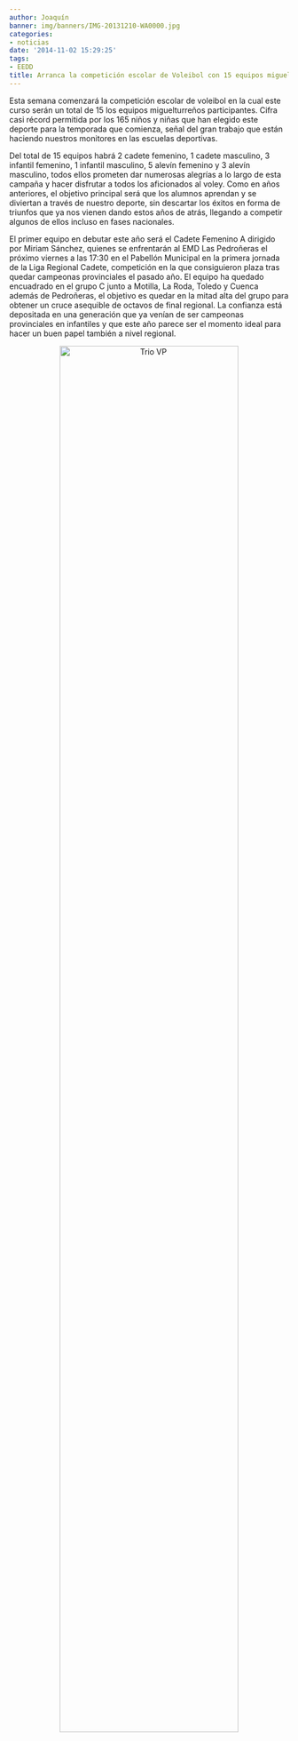 ```yaml
---
author: Joaquín
banner: img/banners/IMG-20131210-WA0000.jpg
categories:
- noticias
date: '2014-11-02 15:29:25'
tags:
- EEDD
title: Arranca la competición escolar de Voleibol con 15 equipos miguelturreños.
---
```


Esta semana comenzará la competición escolar de voleibol en la cual este curso serán un total de 15 los equipos miguelturreños participantes. Cifra casi récord permitida por los 165 niños y niñas que han elegido este deporte para la temporada que comienza, señal del gran trabajo que están haciendo nuestros monitores en las escuelas deportivas.

Del total de 15 equipos habrá 2 cadete femenino, 1 cadete masculino, 3 infantil femenino, 1 infantil masculino, 5 alevín femenino y 3 alevín masculino, todos ellos prometen dar numerosas alegrías a lo largo de esta campaña y hacer disfrutar a todos los aficionados al voley. Como en años anteriores, el objetivo principal será que los alumnos aprendan y se diviertan a través de nuestro deporte, sin descartar los éxitos en forma de triunfos que ya nos vienen dando estos años de atrás, llegando a competir algunos de ellos incluso en fases nacionales.

El primer equipo en debutar este año será el Cadete Femenino A dirigido por Miriam Sánchez, quienes se enfrentarán al EMD Las Pedroñeras el próximo viernes a las 17:30 en el Pabellón Municipal en la primera jornada de la Liga Regional Cadete, competición en la que consiguieron plaza tras quedar campeonas provinciales el pasado año. El equipo ha quedado encuadrado en el grupo C junto a Motilla, La Roda, Toledo y Cuenca además de Pedroñeras, el objetivo es quedar en la mitad alta del grupo para obtener un cruce asequible de octavos de final regional. La confianza está depositada en una generación que ya venían de ser campeonas provinciales en infantiles y que este año parece ser el momento ideal para hacer un buen papel también a nivel regional.

<center>
<a target="_new" href="http://www.advmiguelturra.org/img/banners/IMG-20131210-WA0000.jpg"> 
<img alt="Trio VP" width="80%" align="center" src="http://www.advmiguelturra.org/img/banners/IMG-20131210-WA0000.jpg"/> </a> </center>

